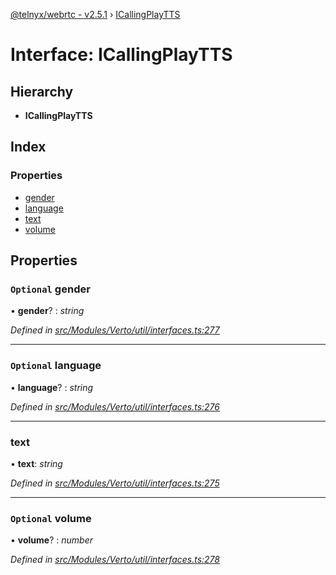 [@telnyx/webrtc - v2.5.1](../README.md) › [ICallingPlayTTS](icallingplaytts.md)

# Interface: ICallingPlayTTS

## Hierarchy

* **ICallingPlayTTS**

## Index

### Properties

* [gender](icallingplaytts.md#optional-gender)
* [language](icallingplaytts.md#optional-language)
* [text](icallingplaytts.md#text)
* [volume](icallingplaytts.md#optional-volume)

## Properties

### `Optional` gender

• **gender**? : *string*

*Defined in [src/Modules/Verto/util/interfaces.ts:277](https://github.com/team-telnyx/webrtc/blob/main/packages/js/src/Modules/Verto/util/interfaces.ts#L277)*

___

### `Optional` language

• **language**? : *string*

*Defined in [src/Modules/Verto/util/interfaces.ts:276](https://github.com/team-telnyx/webrtc/blob/main/packages/js/src/Modules/Verto/util/interfaces.ts#L276)*

___

###  text

• **text**: *string*

*Defined in [src/Modules/Verto/util/interfaces.ts:275](https://github.com/team-telnyx/webrtc/blob/main/packages/js/src/Modules/Verto/util/interfaces.ts#L275)*

___

### `Optional` volume

• **volume**? : *number*

*Defined in [src/Modules/Verto/util/interfaces.ts:278](https://github.com/team-telnyx/webrtc/blob/main/packages/js/src/Modules/Verto/util/interfaces.ts#L278)*
